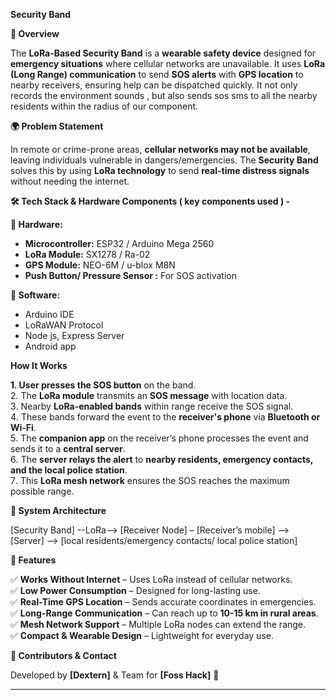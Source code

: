 
**Security Band**

**🚀 Overview**

The **LoRa-Based Security Band** is a **wearable safety device** designed for **emergency situations** where cellular networks are unavailable. It uses **LoRa (Long Range) communication** to send **SOS alerts** with **GPS location** to nearby receivers, ensuring help can be dispatched quickly. It not only records the environment sounds , but also sends sos sms to all the nearby residents within the radius of our component.

**🌍 Problem Statement**

In remote or crime-prone areas, **cellular networks may not be available**, leaving individuals vulnerable in dangers/emergencies. The **Security Band** solves this by using **LoRa technology** to send **real-time distress signals** without needing the internet.

**🛠️ Tech Stack & Hardware Components ( key components used ) -**

**🔹 Hardware:**

-   **Microcontroller:** ESP32 / Arduino Mega 2560
-   **LoRa Module:** SX1278 / Ra-02
-   **GPS Module:** NEO-6M / u-blox M8N
-   **Push Button/ Pressure Sensor :** For SOS activation

**🔹 Software:**

-   Arduino IDE
-   LoRaWAN Protocol
-   Node js, Express Server
-   Android app

**How It Works**

**1. User presses the SOS button** on the band.  
2️. The **LoRa module** transmits an **SOS message** with location data.  
3️. Nearby **LoRa-enabled bands** within range receive the SOS signal.  
4️. These bands forward the event to the **receiver's phone** via **Bluetooth or Wi-Fi**.  
5️. The **companion app** on the receiver’s phone processes the event and sends it to a **central server**.  
6️. The **server relays the alert** to **nearby residents, emergency contacts, and the local police station**.  
7️. This **LoRa mesh network** ensures the SOS reaches the maximum possible range.

**🔗 System Architecture**

[Security Band] --LoRa--> [Receiver Node] – [Receiver’s mobile] --> [Server] --> [local residents/emergency contacts/ local police station]

**🚀 Features**

✅ **Works Without Internet** – Uses LoRa instead of cellular networks.  
✅ **Low Power Consumption** – Designed for long-lasting use.  
✅ **Real-Time GPS Location** – Sends accurate coordinates in emergencies.  
✅ **Long-Range Communication** – Can reach up to **10-15 km in rural areas**.  
✅ **Mesh Network Support** – Multiple LoRa nodes can extend the range.  
✅ **Compact & Wearable Design** – Lightweight for everyday use.

**🤝 Contributors & Contact**

Developed by **[Dextern]** & Team for **[Foss Hack]** 🚀

----------
